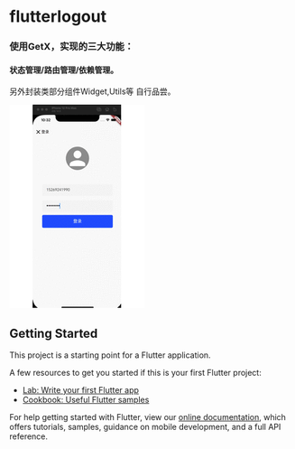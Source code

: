 # flutterlogout

### 使用GetX，实现的三大功能：

#### 状态管理/路由管理/依赖管理。

另外封装类部分组件Widget,Utils等 自行品尝。



![买瓜~~](https://github.com/PhoenixLeeSin/LeeImages/blob/master/uPic/aa.gif)



## Getting Started

This project is a starting point for a Flutter application.

A few resources to get you started if this is your first Flutter project:

- [Lab: Write your first Flutter app](https://flutter.dev/docs/get-started/codelab)
- [Cookbook: Useful Flutter samples](https://flutter.dev/docs/cookbook)

For help getting started with Flutter, view our
[online documentation](https://flutter.dev/docs), which offers tutorials,
samples, guidance on mobile development, and a full API reference.

